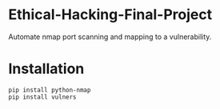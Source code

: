 # Ethical-Hacking-Final-Project
Automate nmap port scanning and mapping to a vulnerability.

# Installation
```
pip install python-nmap
pip install vulners
```
